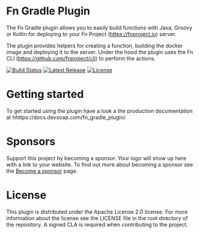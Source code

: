 # Fn Gradle Plugin

The Fn Gradle plugin allows you to easily build functions with Java, Groovy or Kotlin for deploying to your Fn Project (https://fnproject.io) server.

The plugin provides helpers for creating a function, building the docker image and deploying it to the server. Under the 
hood the plugin uses the Fn CLI (https://github.com/fnproject/cli) to perform the actions.

[![Build Status](https://api.travis-ci.org/devsoap/fn-gradle-plugin.svg?branch=master)](https://travis-ci.org/devsoap/fn-gradle-plugin)
[![Latest Release](https://img.shields.io/github/release/devsoap/fn-gradle-plugin.svg)](https://plugins.gradle.org/plugin/fn-gradle-plugin)
[![License](https://img.shields.io/github/license/devsoap/fn-gradle-plugin.svg)](https://github.com/devsoap/fn-gradle-plugin/blob/master/LICENSE)

# Getting started
To get started using the plugin have a look a the production documentation at hhttps://docs.devsoap.com/fn_gradle_plugin/

# Sponsors

Support this project by becoming a sponsor. Your logo will show up here with a link to your website. To find out more about becoming a sponsor see the [Become a sponsor](https://devsoap.com/fn-project-gradle-plugin#supporttheproject) page.

# License

This plugin is distributed under the Apache License 2.0 license. For more information about the license see the LICENSE file 
in the root directory of the repository. A signed CLA is required when contributing to the project.
